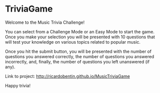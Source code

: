 # TriviaGame

Welcome to the Music Trivia Challenge!

You can select from a Challenge Mode or an Easy Mode to start the game. Once you make your selection you will be presented with 10 questions that will test your knowledge on various topics related to popular music.

Once you hit the submit button, you will be presented with the number of questions you answered correctly, the number of questions you answered incorrectly, and, finally, the number of questions you left unanswered (if any).

Link to project: http://ricardobentin.github.io/MusicTriviaGame

Happy trivia!
